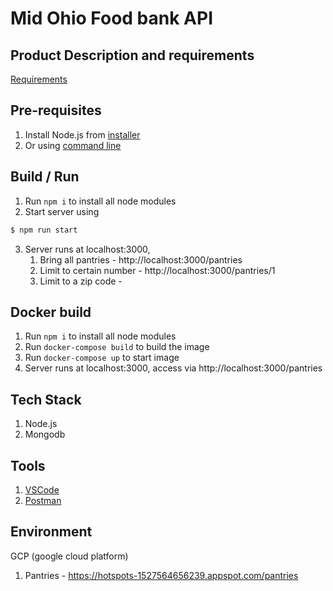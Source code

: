 # Mid Ohio Food bank API

## Product Description and requirements
[Requirements](https://github.com/SCODEMeetup/mofb-api/blob/master/product-spec.md)

## Pre-requisites
1. Install Node.js from [installer](https://nodejs.org/en/)
2. Or using [command line](https://nodejs.org/en/download/package-manager/)

## Build / Run
1. Run `npm i` to install all node modules
2. Start server using
```bash
$ npm run start
```
3. Server runs at localhost:3000, 
   1. Bring all pantries - http://localhost:3000/pantries
   2. Limit to certain number - http://localhost:3000/pantries/1
   3. Limit to a zip code - 

## Docker build
1. Run `npm i` to install all node modules
2. Run `docker-compose build` to build the image
3. Run `docker-compose up` to start image
4. Server runs at localhost:3000, access via http://localhost:3000/pantries

## Tech Stack
1. Node.js
2. Mongodb

## Tools
1. [VSCode](https://code.visualstudio.com/)
2. [Postman](https://www.getpostman.com/)

## Environment
GCP (google cloud platform)
1. Pantries - https://hotspots-1527564656239.appspot.com/pantries
